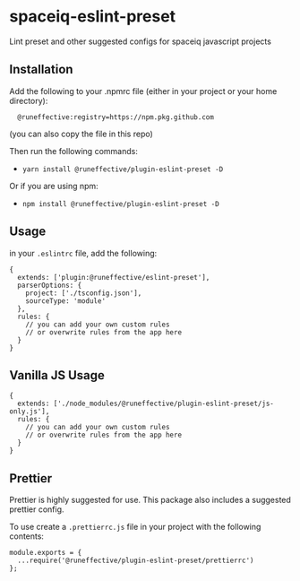 # spaceiq-eslint-preset
Lint preset and other suggested configs for spaceiq javascript projects

## Installation
Add the following to your .npmrc file (either in your project or your home directory):
```
  @runeffective:registry=https://npm.pkg.github.com
```
(you can also copy the file in this repo)

Then run the following commands:
- `yarn install @runeffective/plugin-eslint-preset -D`

Or if you are using npm:
- `npm install @runeffective/plugin-eslint-preset -D`

## Usage

in your `.eslintrc` file, add the following:
```
{
  extends: ['plugin:@runeffective/eslint-preset'],
  parserOptions: {
    project: ['./tsconfig.json'],
    sourceType: 'module'
  },
  rules: {
    // you can add your own custom rules
    // or overwrite rules from the app here
  }
}
```

## Vanilla JS Usage
```
{
  extends: ['./node_modules/@runeffective/plugin-eslint-preset/js-only.js'],
  rules: {
    // you can add your own custom rules
    // or overwrite rules from the app here
  }
}
```

## Prettier
Prettier is highly suggested for use. This package also includes a suggested prettier config.

To use create a `.prettierrc.js` file in your project with the following contents:
```
module.exports = {
  ...require('@runeffective/plugin-eslint-preset/prettierrc')
};
```
